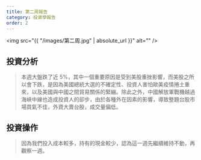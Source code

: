 ```yaml
---
title: 第二周報告
category: 投資學報告
order: 2
---
```


<span class="image fit"><img src="{{ "/images/第二周.jpg" | absolute_url }}" alt="" /></span>

## 投資分析

> 本週⼤盤跌了近 5%，其中⼀個重要原因是受到美股重挫影響，⽽美股之所以會下跌，是因為美國總統⼤選的不確定性、投資⼈害怕歐美疫情捲⼟重來，以及美國與中國之間貿易關係的緊繃。除此之外，中國解放軍戰機越過海峽中線也造成投資⼈的卻步，由於各種外在因素的影響，導致整題台股市場買氣不佳，外資⼤賣台股，成交量偏低。
## 投資操作
> 因為我們投入成本較多，持有的現⾦較少，認為這⼀週先繼續維持不動，再觀察⼀週。
